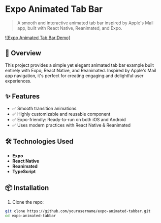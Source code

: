 # Expo Animated Tab Bar

> A smooth and interactive animated tab bar inspired by Apple's Mail app, built with React Native, Reanimated, and Expo.

[![Expo Animated Tab Bar Demo]](https://github.com/user-attachments/assets/70717148-faec-4976-bf16-2097faa267ad)

## 🚀 Overview

This project provides a simple yet elegant animated tab bar example built entirely with Expo, React Native, and Reanimated. Inspired by Apple's Mail app navigation, it's perfect for creating engaging and delightful user experiences.

## ✨ Features

- ✅ Smooth transition animations
- ✅ Highly customizable and reusable component
- ✅ Expo-friendly: Ready-to-run on both iOS and Android
- ✅ Uses modern practices with React Native & Reanimated

## 🛠️ Technologies Used

- **Expo**
- **React Native**
- **Reanimated**
- **TypeScript**

## 📦 Installation

1. Clone the repo:
```bash
git clone https://github.com/yourusername/expo-animated-tabbar.git
cd expo-animated-tabbar
